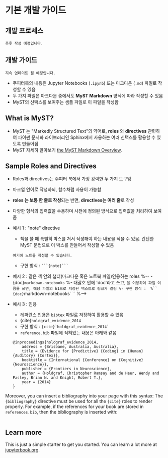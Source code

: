 # 기본 개발 가이드
## 개발 프로세스
```{note}
추후 작성 예정입니다. 
```
## 개발 가이드
```{note}
지속 업데이트 될 예정입니다. 
```
- 주피터북의 내용은 Jupyter Notebooks (`.ipynb`) 또는 마크다운 (`.md`) 파일로 작성할 수 있음 
- 두 가지 파일은 마크다운 중에서도 **MyST Markdown** 양식에 따라 작성할 수 있음
- MyST의 신택스를 보여주는 샘플 파일로 이 파일을 작성함

## What is MyST?

- MyST 는 "Markedly Structured Text"의 약어로, **roles** 와 **directives** 관련하여 파이썬 문서화 라이브러리인 Sphinx에서 사용하는 여러 신택스를 활용할 수 있도록 만들어짐
- MyST 자세히 알아보기 [the MyST Markdown Overview](https://jupyterbook.org/content/myst.html).

## Sample Roles and Directives
- Roles과 directives는 주피터 북에서 가장 강력한 두 가지 도구임
- 마크업 언어로 작성하되, 함수처럼 사용이 가능함
- **roles 는 보통 한 줄로 작성**되는 반면, **directives는 여러 줄**로 작성
- 다양한 형식의 입력값을 수용하며 사전에 정의된 방식으로 입력값을 처리하여 보여줌

- 예시 1 : "note" directive
    - 책을 쓸 때 특별히 박스를 쳐서 작성해야 하는 내용을 적을 수 있음. 간단한 MyST 문법으로 이 박스를 만들어서 작성할 수 있음 
    ```{note}
    여기에 노트를 작성할 수 있습니다. 
    ```
    - 구현 방식 : 
    `` ```{note}``` ``

- 예시 2 : 같은 책 안의 챕터(마크다운 혹은 노트북 파일)인용하는 roles
   %-- - {doc}`markdown-notebooks`
    %- 대괄호 안에 'doc'라고 쓰고, `을 이용하여 파일 이름을 쓰면, 해당 파일의 h1으로 지정된 텍스트로 링크가 걸림
    %- 구현 방식 : 
    %`` {doc}`markdown-notebooks` ``
     %-->
- 예시 3 : 인용
    - 레퍼런스 인용은 `bibtex` 파일로 저장하여 활용할 수 있음
    - {cite}`holdgraf_evidence_2014`
    - 구현 방식 : 
    `` {cite}`holdgraf_evidence_2014` `` 
    - `reference.bib` 파일에 적혀있는 내용은 아래와 같음
    ``` 
    @inproceedings{holdgraf_evidence_2014,
        address = {Brisbane, Australia, Australia},
        title = {Evidence for {Predictive} {Coding} in {Human} {Auditory} {Cortex}},
        booktitle = {International {Conference} on {Cognitive} {Neuroscience}},
        publisher = {Frontiers in Neuroscience},
        author = {Holdgraf, Christopher Ramsay and de Heer, Wendy and Pasley, Brian N. and Knight, Robert T.},
        year = {2014}
    }
    ```

Moreover, you can insert a bibliography into your page with this syntax:
The `{bibliography}` directive must be used for all the `{cite}` roles to
render properly.
For example, if the references for your book are stored in `references.bib`,
then the bibliography is inserted with:

```{bibliography}
```

## Learn more

This is just a simple starter to get you started.
You can learn a lot more at [jupyterbook.org](https://jupyterbook.org).
